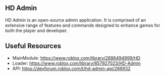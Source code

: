 ## HD Admin
HD Admin is an open-source admin application. It is comprised of an extensive range of features and commands designed to enhance games for both the player and developer.

## Useful Resources
- MainModule: https://www.roblox.com/library/2686494999/HD
- Loader: https://www.roblox.com/library/857927023/HD-Admin
- API: https://devforum.roblox.com/t/hd-admin-api/266932
